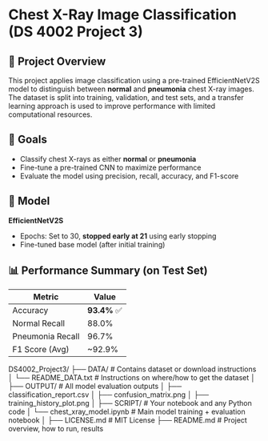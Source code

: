 # Chest X-Ray Image Classification (DS 4002 Project 3)

## 📌 Project Overview

This project applies image classification using a pre-trained EfficientNetV2S model to distinguish between **normal** and **pneumonia** chest X-ray images. The dataset is split into training, validation, and test sets, and a transfer learning approach is used to improve performance with limited computational resources.

## 🎯 Goals

- Classify chest X-rays as either **normal** or **pneumonia**
- Fine-tune a pre-trained CNN to maximize performance
- Evaluate the model using precision, recall, accuracy, and F1-score

## 🧠 Model

**EfficientNetV2S**
- Epochs: Set to 30, **stopped early at 21** using early stopping
- Fine-tuned base model (after initial training)

## 📊 Performance Summary (on Test Set)

| Metric        | Value    |
|---------------|----------|
| Accuracy      | **93.4%** ✅ |
| Normal Recall | 88.0% |
| Pneumonia Recall | 96.7% |
| F1 Score (Avg) | ~92.9% |

DS4002_Project3/
├── DATA/                          # Contains dataset or download instructions
│   └── README_DATA.txt            # Instructions on where/how to get the dataset
│
├── OUTPUT/                        # All model evaluation outputs
│   ├── classification_report.csv
│   ├── confusion_matrix.png
│   ├── training_history_plot.png
│
├── SCRIPT/                        # Your notebook and any Python code
│   └── chest_xray_model.ipynb     # Main model training + evaluation notebook
│
├── LICENSE.md                     # MIT License
├── README.md                      # Project overview, how to run, results
